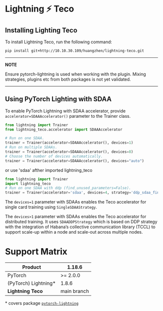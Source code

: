 # Lightning ⚡  Teco

## Installing Lighting Teco

To install Lightning Teco, run the following command:

```bash
pip install git+http://10.10.30.109/huangzhen/lightning-teco.git
```

______________________________________________________________________

**NOTE**

Ensure pytorch-lightning is used when working with the plugin.
Mixing strategies, plugins etc from both packages is not yet validated.

______________________________________________________________________

## Using PyTorch Lighting with SDAA

To enable PyTorch Lightning with SDAA accelerator, provide `accelerator=SDAAAccelerator()` parameter to the Trainer class.

```python
from lightning import Trainer
from lightning_teco.accelerator import SDAAAccelerator

# Run on one SDAA.
trainer = Trainer(accelerator=SDAAAccelerator(), devices=1)
# Run on multiple SDAAs.
trainer = Trainer(accelerator=SDAAAccelerator(), devices=8)
# Choose the number of devices automatically.
trainer = Trainer(accelerator=SDAAAccelerator(), devices="auto")
```
or use 'sdaa' afther imported lightning_teco
```Python
from lightning import Trainer
import lightning_teco
# Run on one SDAA with ddp (find_unused_parameters=False).
trainer = Trainer(accelerator='sdaa', devices=4, strategy='ddp_sdaa_find_unused_parameters_false')
```

The `devices=1` parameter with SDAAs enables the Teco accelerator for single card training using `SingleSDAAStrategy`.

The `devices>1` parameter with SDAAs enables the Teco accelerator for distributed training. It uses `SDAADDPStrategy` which is based on DDP strategy with the integration of Habana’s collective communication library (TCCL) to support scale-up within a node and scale-out across multiple nodes.

# Support Matrix

| **Product**         | **1.18.6**                                          |
| --------------------- | --------------------------------------------------- |
| PyTorch               | >= 2.0.0                                               |
| (PyTorch) Lightning\* | 1.8.6                                             |
| **Lightning Teco**  |  main branch                                       |

\* covers package [`pytorch-lightning`](https://pypi.org/project/pytorch-lightning/)

